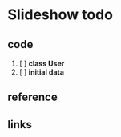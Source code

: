 # Slideshow todo

## code

1. [ ] **class User**
2. [ ] **initial data**

## reference

[google]: "http://www.google.com"

## links
